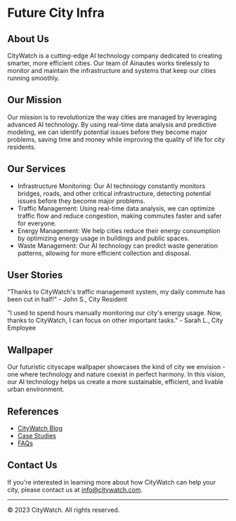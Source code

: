 <!--font:Inter-->

# Future City Infra

## About Us
CityWatch is a cutting-edge AI technology company dedicated to creating smarter, more efficient cities. Our team of Ainautes works tirelessly to monitor and maintain the infrastructure and systems that keep our cities running smoothly. 

## Our Mission
Our mission is to revolutionize the way cities are managed by leveraging advanced AI technology. By using real-time data analysis and predictive modeling, we can identify potential issues before they become major problems, saving time and money while improving the quality of life for city residents.

## Our Services
- Infrastructure Monitoring: Our AI technology constantly monitors bridges, roads, and other critical infrastructure, detecting potential issues before they become major problems.
- Traffic Management: Using real-time data analysis, we can optimize traffic flow and reduce congestion, making commutes faster and safer for everyone.
- Energy Management: We help cities reduce their energy consumption by optimizing energy usage in buildings and public spaces.
- Waste Management: Our AI technology can predict waste generation patterns, allowing for more efficient collection and disposal.

## User Stories
"Thanks to CityWatch's traffic management system, my daily commute has been cut in half!" - John S., City Resident

"I used to spend hours manually monitoring our city's energy usage. Now, thanks to CityWatch, I can focus on other important tasks." - Sarah L., City Employee

## Wallpaper
Our futuristic cityscape wallpaper showcases the kind of city we envision - one where technology and nature coexist in perfect harmony. In this vision, our AI technology helps us create a more sustainable, efficient, and livable urban environment.

## References
- [CityWatch Blog](#blog)
- [Case Studies](#case-studies)
- [FAQs](#faqs)

## Contact Us
If you're interested in learning more about how CityWatch can help your city, please contact us at [info@citywatch.com](mailto:info@citywatch.com).

---

© 2023 CityWatch. All rights reserved.

<!--

Write me content for website with wallpaper which alt text is:

"A futuristic cityscape where Ainautes use advanced AI technology to monitor and maintain the city's infrastructure and systems."

The name/title of the page should not be 1:1 copy of the alt text but rather a real content of the website which is using this wallpaper.

- Use markdown format 
- Start with heading
- Heading should be short and concise
- The content should look like a real website 
- The website should not be about the wallpaper, wallpaper is just a related background
- Heading should be contain work "wallpaper" or "background"
- Include real sections like references, contact, user stories, etc. use things relevant to the page purpose.
- Feel free to use structure like headings, bullets, numbering, blockquotes, paragraphs, horizontal lines, etc.
- You can use formatting like bold or _italic_
- You can include UTF-8 emojis
- Links should be only #hash anchors (and you can refer to the document itself)
- Do not include images


---


# Welcome to CityWatch - The Future of Urban Infrastructure

## About Us
CityWatch is a cutting-edge AI technology company dedicated to creating smarter, more efficient cities. Our team of Ainautes works tirelessly to monitor and maintain the infrastructure and systems that keep our cities running smoothly. 

## Our Mission
Our mission is to revolutionize the way cities are managed by leveraging advanced AI technology. By using real-time data analysis and predictive modeling, we can identify potential issues before they become major problems, saving time and money while improving the quality of life for city residents.

## Our Services
- Infrastructure Monitoring: Our AI technology constantly monitors bridges, roads, and other critical infrastructure, detecting potential issues before they become major problems.
- Traffic Management: Using real-time data analysis, we can optimize traffic flow and reduce congestion, making commutes faster and safer for everyone.
- Energy Management: We help cities reduce their energy consumption by optimizing energy usage in buildings and public spaces.
- Waste Management: Our AI technology can predict waste generation patterns, allowing for more efficient collection and disposal.

## User Stories
"Thanks to CityWatch's traffic management system, my daily commute has been cut in half!" - John S., City Resident

"I used to spend hours manually monitoring our city's energy usage. Now, thanks to CityWatch, I can focus on other important tasks." - Sarah L., City Employee

## Wallpaper
Our futuristic cityscape wallpaper showcases the kind of city we envision - one where technology and nature coexist in perfect harmony. In this vision, our AI technology helps us create a more sustainable, efficient, and livable urban environment.

## References
- [CityWatch Blog](#blog)
- [Case Studies](#case-studies)
- [FAQs](#faqs)

## Contact Us
If you're interested in learning more about how CityWatch can help your city, please contact us at [info@citywatch.com](mailto:info@citywatch.com).

---

© 2023 CityWatch. All rights reserved.


---


Write me a Google font which is best fitting for the website.

Pick from the list:
- Montserrat
- Cinzel
- Poppins
- Open Sans
- Raleway
- Great Vibes
- Lato
- Inter
- Lobster
- Orbitron
- Playfair Display
- Barlow Condensed
- Alegreya
- Cinzel Decorative
- Creepster
- Cabin
- Cormorant Garamond
- Roboto
- IBM Plex Sans
- Dancing Script
- Exo 2
- Futura


Write just the font name nothing else.


---


Inter

-->
